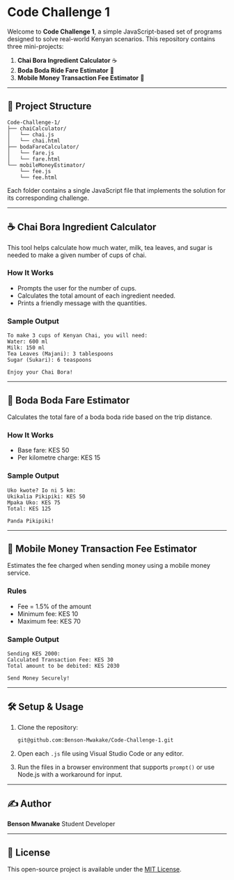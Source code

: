 # Code Challenge 1

Welcome to **Code Challenge 1**, a simple JavaScript-based set of programs designed to solve real-world Kenyan scenarios. This repository contains three mini-projects:

1. **Chai Bora Ingredient Calculator** ☕
2. **Boda Boda Ride Fare Estimator** 🛵
3. **Mobile Money Transaction Fee Estimator** 📱

---

## 📁 Project Structure

```
Code-Challenge-1/
├── chaiCalculator/
│   └── chai.js
│   └── chai.html
├── bodaFareCalculator/
│   └── fare.js
│   └── fare.html
└── mobileMoneyEstimator/
    └── fee.js
    └── fee.html
```

Each folder contains a single JavaScript file that implements the solution for its corresponding challenge.

---

## ☕ Chai Bora Ingredient Calculator

This tool helps calculate how much water, milk, tea leaves, and sugar is needed to make a given number of cups of chai.

### How It Works

* Prompts the user for the number of cups.
* Calculates the total amount of each ingredient needed.
* Prints a friendly message with the quantities.

### Sample Output

```
To make 3 cups of Kenyan Chai, you will need:
Water: 600 ml
Milk: 150 ml
Tea Leaves (Majani): 3 tablespoons
Sugar (Sukari): 6 teaspoons

Enjoy your Chai Bora!
```

---

## 🛵 Boda Boda Fare Estimator

Calculates the total fare of a boda boda ride based on the trip distance.

### How It Works

* Base fare: KES 50
* Per kilometre charge: KES 15

### Sample Output

```
Uko kwote? Io ni 5 km:
Ukikalia Pikipiki: KES 50
Mpaka Uko: KES 75
Total: KES 125

Panda Pikipiki!
```

---

## 📱 Mobile Money Transaction Fee Estimator

Estimates the fee charged when sending money using a mobile money service.

### Rules

* Fee = 1.5% of the amount
* Minimum fee: KES 10
* Maximum fee: KES 70

### Sample Output

```
Sending KES 2000:
Calculated Transaction Fee: KES 30
Total amount to be debited: KES 2030

Send Money Securely!
```

---

## 🛠️ Setup & Usage

1. Clone the repository:

   ```bash
   git@github.com:Benson-Mwakake/Code-Challenge-1.git
   ```
2. Open each `.js` file using Visual Studio Code or any editor.
3. Run the files in a browser environment that supports `prompt()` or use Node.js with a workaround for input.

---

## ✍️ Author

**Benson Mwanake**
Student Developer

---

## 📄 License

This open-source project is available under the [MIT License](LICENSE).

